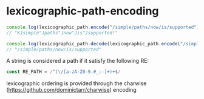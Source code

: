 # lexicographic-path-encoding

```ts
console.log(lexicographic_path.encode("/simple/paths/now/is/supported"))                             
// "KJsimple"Jpaths"Jnow"Jis"Jsupported!"

console.log(lexicographic_path.decode(lexicographic_path.encode("/simple/paths/now/is/supported")))  
// "/simple/paths/now/is/supported"
```

A string is considered a path if it satisfy the following RE:
```ts
const RE_PATH = /^(\/[a-zA-Z0-9.#_:-]+)+$/
```

lexicographic ordering is provided through the charwise (https://github.com/dominictarr/charwise) encoding
